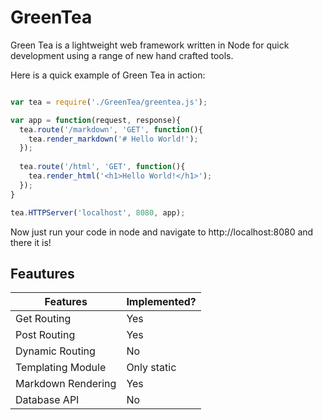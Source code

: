 GreenTea
========

Green Tea is a lightweight web framework written in Node for quick development using a range of new hand crafted tools.

Here is a quick example of Green Tea in action:

```javascript

var tea = require('./GreenTea/greentea.js');

var app = function(request, response){
  tea.route('/markdown', 'GET', function(){
    tea.render_markdown('# Hello World!');
  });
  
  tea.route('/html', 'GET', function(){
    tea.render_html('<h1>Hello World!</h1>');
  });
}

tea.HTTPServer('localhost', 8080, app);

```

Now just run your code in node and navigate to http://localhost:8080 and there it is!

## Feautures

| Features          | Implemented? |
| ----------------- | ------------ |
| Get Routing       | Yes          |
| Post Routing      | Yes          |
| Dynamic Routing   | No           |
| Templating Module | Only static  |
| Markdown Rendering| Yes          |
| Database API      | No           |
